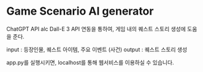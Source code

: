 # Game Scenario AI generator

ChatGPT API alc Dall-E 3 API 연동을 통하여, 게임 내의 퀘스트 스토리 생성에 도움을 준다.

input : 등장인물, 퀘스트 아이템, 주요 이벤트 (사건)
output : 퀘스트 스토리 생성

app.py를 실행시키면, localhost를 통해 웹서비스를 이용하실 수 있습니다.
